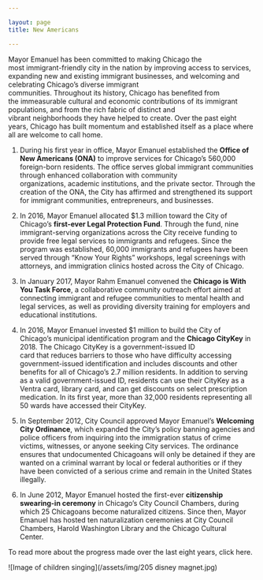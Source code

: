 ```yaml
---

layout: page
title: New Americans

---
```



Mayor Emanuel has been committed to making Chicago the most immigrant-friendly city in the nation by improving access to services, expanding new and existing immigrant businesses, and welcoming and celebrating Chicago’s diverse immigrant communities. Throughout its history, Chicago has benefited from the immeasurable cultural and economic contributions of its immigrant populations, and from the rich fabric of distinct and vibrant neighborhoods they have helped to create. Over the past eight years, Chicago has built momentum and established itself as a place where all are welcome to call home. 

1. During his first year in office, Mayor Emanuel established the **Office of New Americans (ONA)** to improve services for Chicago’s 560,000 foreign-born residents. The office serves global immigrant communities through enhanced collaboration with community organizations, academic institutions, and the private sector. Through the creation of the ONA, the City has affirmed and strengthened its support for immigrant communities, entrepreneurs, and businesses.

1. In 2016, Mayor Emanuel allocated $1.3 million toward the City of Chicago’s **first-ever Legal Protection Fund**. Through the fund, nine immigrant-serving organizations across the City receive funding to provide free legal services to immigrants and refugees. Since the program was established, 60,000 immigrants and refugees have been served through “Know Your Rights” workshops, legal screenings with attorneys, and immigration clinics hosted across the City of Chicago.  

1. In January 2017, Mayor Rahm Emanuel convened the **Chicago is With You Task Force**, a collaborative community outreach effort aimed at connecting immigrant and refugee communities to mental health and legal services, as well as providing diversity training for employers and educational institutions.

1. In 2016, Mayor Emanuel invested $1 million to build the City of Chicago’s municipal identification program and the **Chicago CityKey** in 2018. The Chicago CityKey is a government-issued ID card that reduces barriers to those who have difficulty accessing government-issued identification and includes discounts and other benefits for all of Chicago’s 2.7 million residents. In addition to serving as a valid government-issued ID, residents can use their CityKey as a Ventra card, library card, and can get discounts on select prescription medication. In its first year, more than 32,000 residents representing all 50 wards have accessed their CityKey.  

1. In September 2012, City Council approved Mayor Emanuel’s **Welcoming City Ordinance**, which expanded the City’s policy banning agencies and police officers from inquiring into the immigration status of crime victims, witnesses, or anyone seeking City services. The ordinance ensures that undocumented Chicagoans will only be detained if they are wanted on a criminal warrant by local or federal authorities or if they have been convicted of a serious crime and remain in the United States illegally. 

1. In June 2012, Mayor Emanuel hosted the first-ever **citizenship swearing-in ceremony** in Chicago’s City Council Chambers, during which 25 Chicagoans become naturalized citizens. Since then, Mayor Emanuel has hosted ten naturalization ceremonies at City Council Chambers, Harold Washington Library and the Chicago Cultural Center.   

To read more about the progress made over the last eight years, click here.

![Image of children singing](/assets/img/205 disney magnet.jpg) 
